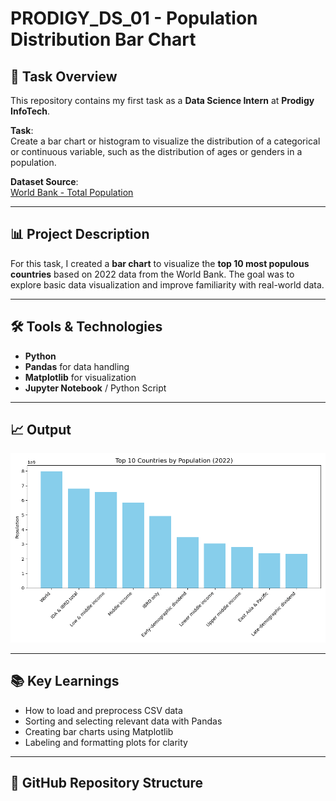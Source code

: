 # PRODIGY_DS_01 - Population Distribution Bar Chart

## 📌 Task Overview

This repository contains my first task as a **Data Science Intern** at **Prodigy InfoTech**.

**Task**:  
Create a bar chart or histogram to visualize the distribution of a categorical or continuous variable, such as the distribution of ages or genders in a population.

**Dataset Source**:  
[World Bank - Total Population](https://data.worldbank.org/indicator/SP.POP.TOTL)

---

## 📊 Project Description

For this task, I created a **bar chart** to visualize the **top 10 most populous countries** based on 2022 data from the World Bank. The goal was to explore basic data visualization and improve familiarity with real-world data.

---

## 🛠️ Tools & Technologies

- **Python**
- **Pandas** for data handling
- **Matplotlib** for visualization
- **Jupyter Notebook** / Python Script

---

## 📈 Output

![Bar Chart](output.png)

---

## 📚 Key Learnings

- How to load and preprocess CSV data
- Sorting and selecting relevant data with Pandas
- Creating bar charts using Matplotlib
- Labeling and formatting plots for clarity

---

## 🔗 GitHub Repository Structure
